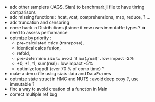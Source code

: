 - add other samplers (JAGS, Stan) to benchmark.jl file to have timing comparisons
- add missing functions : hcat, vcat, comprehensions, map, reduce,  ? ...
- add truncation and censoring
- come back to Distributions.jl since it now uses immutable types ? => need to assess performance
- optimize by priority : 
	- pre-calculated calcs (transpose), 
	- identical calcs fusion, 
	- refold, 
	- pre-determine size to avoid 'if isa(.,real)'  : low impact -2%
	- +0, *1, ^1, sum(real) : low impact ~5%
	- optimize logpdf (over 70 % of comp time) ?
- make a demo file using stats data and DataFrames
- optimize state struct in HMC and NUTS : avoid deep copy ?, use immutable ?
- find a way to avoid creation of a function in Main  
- correct multiple ref bug
